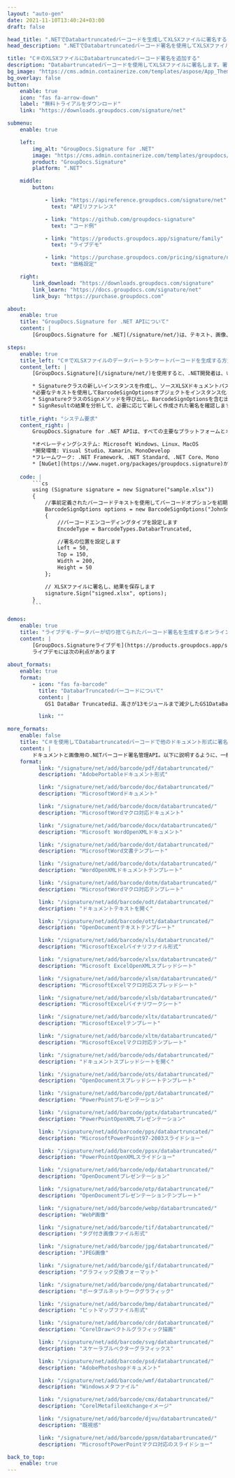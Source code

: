 ```yaml
---
layout: "auto-gen"
date: 2021-11-10T13:40:24+03:00
draft: false

head_title: ".NETでDatabartruncatedバーコードを生成してXLSXファイルに署名する|署名文書"
head_description: ".NETでDatabartruncatedバーコード署名を使用してXLSXファイルに署名する-人気のあるビジネスドキュメントや画像ファイル形式にバーコードを追加する."

title: "C＃のXLSXファイルにDatabartruncatedバーコード署名を追加する"
description: "Databartruncatedバーコードを使用してXLSXファイルに署名します。署名プロパティを操作し、ニーズに合ったドキュメント内で高度な署名オプションを設定します."
bg_image: "https://cms.admin.containerize.com/templates/aspose/App_Themes/V3/images/bg/header1.png"
bg_overlay: false
button:
    enable: true
    icon: "fas fa-arrow-down"
    label: "無料トライアルをダウンロード"
    link: "https://downloads.groupdocs.com/signature/net"

submenu:
    enable: true

    left:
        img_alt: "GroupDocs.Signature for .NET"
        image: "https://cms.admin.containerize.com/templates/groupdocs/images/product-logos/90x90-noborder/groupdocs-signature-net.png"
        product: "GroupDocs.Signature"
        platform: ".NET"

    middle:
        button:

            - link: "https://apireference.groupdocs.com/signature/net"
              text: "APIリファレンス"

            - link: "https://github.com/groupdocs-signature"
              text: "コード例"

            - link: "https://products.groupdocs.app/signature/family"
              text: "ライブデモ"

            - link: "https://purchase.groupdocs.com/pricing/signature/net"
              text: "価格設定"

    right:
        link_download: "https://downloads.groupdocs.com/signature"
        link_learn: "https://docs.groupdocs.com/signature/net"
        link_buy: "https://purchase.groupdocs.com"

about:
    enable: true
    title: "GroupDocs.Signature for .NET APIについて"
    content: |
        [GroupDocs.Signature for .NET](/signature/net/)は、テキスト、画像、バーコード、スタンプ、フォームフィールド、QRコード、メタデータなどのさまざまな署名タイプを使用してデジタルドキュメントに電子署名するネイティブ.NETAPIです。ユーザーは、PDF、Microsoft Word、Excelワークシート、PowerPointプレゼンテーション、Adobe Photoshop、メタファイル、および画像ファイル形式内のデジタル署名を追加、編集、検証、削除、および検索でき、必要に応じて署名プロパティをカスタマイズするための追加サポートがあります。

steps:
    enable: true
    title_left: "C＃でXLSXファイルのデータバートランケートバーコードを生成する方法"
    content_left: |
        [GroupDocs.Signature](/signature/net/)を使用すると、.NET開発者は、いくつかの簡単な手順を実行することで、アプリケーション内のXLSXファイルにDatabartruncatedバーコードを簡単に追加できます。

        * Signatureクラスの新しいインスタンスを作成し、ソースXLSXドキュメントパスをコンストラクターパラメーターとして渡します。
        *必要なテキストを使用してBarcodeSignOptionsオブジェクトをインスタンス化し、EncodeTypeプロパティをDatabarTruncatedに設定します。
        * SignatureクラスのSignメソッドを呼び出し、BarcodeSignOptionsを含む出力XLSXファイル名を渡します。
        * SignResultの結果を分析して、必要に応じて新しく作成された署名を確認します。
        
    title_right: "システム要求"
    content_right: |
        GroupDocs.Signature for .NET APIは、すべての主要なプラットフォームとオペレーティングシステムでサポートされています。以下のコードを実行する前に、システムに次の前提条件がインストールされていることを確認してください。

        *オペレーティングシステム: Microsoft Windows、Linux、MacOS
        *開発環境: Visual Studio、Xamarin、MonoDevelop
        *フレームワーク: .NET Framework、.NET Standard、.NET Core、Mono
        * [NuGet](https://www.nuget.org/packages/groupdocs.signature)からGroupDocs.Signaturefor.NETの最新バージョンをダウンロードします
        
    code: |
        ```cs
        using (Signature signature = new Signature("sample.xlsx"))
        {
            //事前定義されたバーコードテキストを使用してバーコードオプションを初期化します
            BarcodeSignOptions options = new BarcodeSignOptions("JohnSmith")
            {
                //バーコードエンコーディングタイプを設定します
                EncodeType = BarcodeTypes.DatabarTruncated,

                //署名の位置を設定します
                Left = 50,
                Top = 150,
                Width = 200,
                Height = 50
            };

            // XLSXファイルに署名し、結果を保存します 
            signature.Sign("signed.xlsx", options);
        }
        ```
        
demos:
    enable: true
    title: "ライブデモ-データバーが切り捨てられたバーコード署名を生成するオンラインアプリ"
    content: |
        [GroupDocs.Signatureライブデモ](https://products.groupdocs.app/signature/family)サイトにアクセスして、DatabartruncatedバーコードをXLSXファイルに今すぐ追加してください。  
        ライブデモには次の利点があります
        
about_formats:
    enable: true
    format:
        - icon: "fas fa-barcode"
          title: "DatabarTruncatedバーコードについて"
          content: |
            GS1 DataBar Truncatedは、高さが13モジュールまで減少したGS1DataBar全方向性シンボルです。結果として、このシンボルは全方向に正確に読み取ることができません。

          link: ""

more_formats:
    enable: false
    title: "C＃を使用してDatabartruncatedバーコードで他のドキュメント形式に署名する"
    content: |
        ドキュメントと画像用の.NETバーコード署名管理API。以下に説明するように、一般的なファイル形式のいくつかにバーコード署名を追加します。
    format: 
          link: "/signature/net/add/barcode/pdf/databartruncated/"
          description: "AdobePortableドキュメント形式"

          link: "/signature/net/add/barcode/doc/databartruncated/"
          description: "MicrosoftWordドキュメント"

          link: "/signature/net/add/barcode/docm/databartruncated/"
          description: "MicrosoftWordマクロ対応ドキュメント"

          link: "/signature/net/add/barcode/docx/databartruncated/"
          description: "Microsoft WordOpenXMLドキュメント"

          link: "/signature/net/add/barcode/dot/databartruncated/"
          description: "MicrosoftWord文書テンプレート"

          link: "/signature/net/add/barcode/dotx/databartruncated/"
          description: "WordOpenXMLドキュメントテンプレート"

          link: "/signature/net/add/barcode/dotm/databartruncated/"
          description: "MicrosoftWordマクロ対応テンプレート"       

          link: "/signature/net/add/barcode/odt/databartruncated/"
          description: "ドキュメントテキストを開く"

          link: "/signature/net/add/barcode/ott/databartruncated/"
          description: "OpenDocumentテキストテンプレート"

          link: "/signature/net/add/barcode/xls/databartruncated/"
          description: "MicrosoftExcelバイナリファイル形式"

          link: "/signature/net/add/barcode/xlsx/databartruncated/"
          description: "Microsoft ExcelOpenXMLスプレッドシート"

          link: "/signature/net/add/barcode/xlsm/databartruncated/"
          description: "MicrosoftExcelマクロ対応スプレッドシート"

          link: "/signature/net/add/barcode/xlsb/databartruncated/"
          description: "MicrosoftExcelバイナリワークシート"

          link: "/signature/net/add/barcode/xltx/databartruncated/"
          description: "MicrosoftExcelテンプレート"

          link: "/signature/net/add/barcode/xltm/databartruncated/"
          description: "MicrosoftExcelマクロ対応テンプレート"

          link: "/signature/net/add/barcode/ods/databartruncated/"
          description: "ドキュメントスプレッドシートを開く"

          link: "/signature/net/add/barcode/ots/databartruncated/"
          description: "OpenDocumentスプレッドシートテンプレート"

          link: "/signature/net/add/barcode/ppt/databartruncated/"
          description: "PowerPointプレゼンテーション"

          link: "/signature/net/add/barcode/pptx/databartruncated/"
          description: "PowerPointOpenXMLプレゼンテーション"

          link: "/signature/net/add/barcode/pps/databartruncated/"
          description: "MicrosoftPowerPoint97-2003スライドショー"

          link: "/signature/net/add/barcode/ppsx/databartruncated/"
          description: "PowerPointOpenXMLスライドショー"                              

          link: "/signature/net/add/barcode/odp/databartruncated/"
          description: "OpenDocumentプレゼンテーション"

          link: "/signature/net/add/barcode/otp/databartruncated/"
          description: "OpenDocumentプレゼンテーションテンプレート"

          link: "/signature/net/add/barcode/webp/databartruncated/"
          description: "WebP画像"

          link: "/signature/net/add/barcode/tif/databartruncated/"
          description: "タグ付き画像ファイル形式"

          link: "/signature/net/add/barcode/jpg/databartruncated/"
          description: "JPEG画像"

          link: "/signature/net/add/barcode/gif/databartruncated/"
          description: "グラフィック交換フォーマット"

          link: "/signature/net/add/barcode/png/databartruncated/"
          description: "ポータブルネットワークグラフィック"

          link: "/signature/net/add/barcode/bmp/databartruncated/"
          description: "ビットマップファイル形式"

          link: "/signature/net/add/barcode/cdr/databartruncated/"
          description: "CorelDrawベクトルグラフィック描画"

          link: "/signature/net/add/barcode/svg/databartruncated/"
          description: "スケーラブルベクターグラフィックス"

          link: "/signature/net/add/barcode/psd/databartruncated/"
          description: "AdobePhotoshopドキュメント"

          link: "/signature/net/add/barcode/wmf/databartruncated/"
          description: "Windowsメタファイル"        

          link: "/signature/net/add/barcode/cmx/databartruncated/"
          description: "CorelMetafileeXchangeイメージ"

          link: "/signature/net/add/barcode/djvu/databartruncated/"
          description: "既視感"

          link: "/signature/net/add/barcode/ppsm/databartruncated/"
          description: "MicrosoftPowerPointマクロ対応のスライドショー"

back_to_top:
    enable: true
---
```

